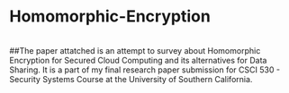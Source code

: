 # Homomorphic-Encryption
<br>
##The paper attatched is an attempt to survey about Homomorphic Encryption for Secured Cloud Computing and its alternatives for Data Sharing. It is a part of my final research paper submission for CSCI 530 - Security Systems Course at the University of Southern California. 
